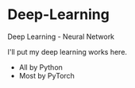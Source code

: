 # Deep-Learning
Deep Learning - Neural Network

I'll put my deep learning works here.

* All by Python
* Most by PyTorch
